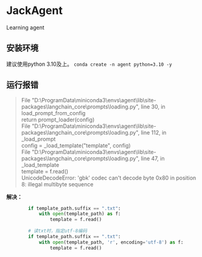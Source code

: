 # JackAgent
Learning agent

## 安装环境
建议使用python 3.10及上。 
`conda create -n agent python=3.10 -y`

## 运行报错
>   File "D:\ProgramData\miniconda3\envs\agent\lib\site-packages\langchain_core\prompts\loading.py", line 30, in load_prompt_from_config  
    return prompt_loader(config)  
  File "D:\ProgramData\miniconda3\envs\agent\lib\site-packages\langchain_core\prompts\loading.py", line 112, in _load_prompt  
    config = _load_template("template", config)  
  File "D:\ProgramData\miniconda3\envs\agent\lib\site-packages\langchain_core\prompts\loading.py", line 47, in _load_template  
    template = f.read()  
UnicodeDecodeError: 'gbk' codec can't decode byte 0x80 in position 8: illegal multibyte sequence  

**解决：**
```python
        if template_path.suffix == ".txt":
            with open(template_path) as f:
                template = f.read()
        
        # 读txt时，指定utf-8编码        
        if template_path.suffix == ".txt":
            with open(template_path, 'r', encoding='utf-8') as f:
                template = f.read()
```